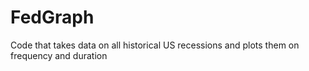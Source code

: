 # FedGraph
Code that takes data on all historical US recessions and plots them on frequency and duration
